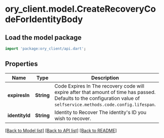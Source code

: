 # ory_client.model.CreateRecoveryCodeForIdentityBody

## Load the model package
```dart
import 'package:ory_client/api.dart';
```

## Properties
Name | Type | Description | Notes
------------ | ------------- | ------------- | -------------
**expiresIn** | **String** | Code Expires In  The recovery code will expire after that amount of time has passed. Defaults to the configuration value of `selfservice.methods.code.config.lifespan`. | [optional] 
**identityId** | **String** | Identity to Recover  The identity's ID you wish to recover. | 

[[Back to Model list]](../README.md#documentation-for-models) [[Back to API list]](../README.md#documentation-for-api-endpoints) [[Back to README]](../README.md)


